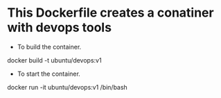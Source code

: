 # This Dockerfile creates a conatiner with devops tools

- To build the container.

docker build -t ubuntu/devops:v1 

- To start the container.

docker run -it ubuntu/devops:v1 /bin/bash
